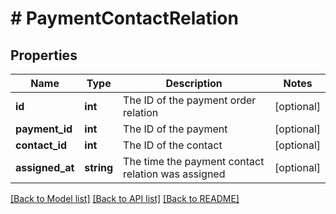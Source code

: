 # # PaymentContactRelation

## Properties

Name | Type | Description | Notes
------------ | ------------- | ------------- | -------------
**id** | **int** | The ID of the payment order relation | [optional] 
**payment_id** | **int** | The ID of the payment | [optional] 
**contact_id** | **int** | The ID of the contact | [optional] 
**assigned_at** | **string** | The time the payment contact relation was assigned | [optional] 

[[Back to Model list]](../../README.md#documentation-for-models) [[Back to API list]](../../README.md#documentation-for-api-endpoints) [[Back to README]](../../README.md)


